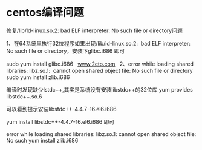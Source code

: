 # centos编译问题

修复/lib/ld-linux.so.2: bad ELF interpreter: No such file or directory问题

1、在64系统里执行32位程序如果出现/lib/ld-linux.so.2: 
bad ELF interpreter: No such file or directory，安装下glibc.i686 即可

sudo yum install glibc.i686
  www.2cto.com  
2、error while loading shared libraries: libz.so.1: 
cannot open shared object file: No such file or directory
sudo yum install zlib.i686 


编译时发现缺少lstdc++,其实是系统没有安装libstdc++的32位库
yum provides libstdc++.so.6

可以看到提示安装libstdc++-4.4.7-16.el6.i686

yum install libstdc++-4.4.7-16.el6.i686 即可


error while loading shared libraries: libz.so.1: cannot open shared object file: No such
yum install zlib.i686